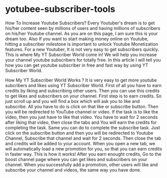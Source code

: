 # yotubee-subscriber-tools
How To Increase Youtube Subscribers?
Every Youtuber's dream is to get his/her content seen by millions of users and having millions of subscribers on his/her Youtube channel. As you are on this page, I am sure this is your dream too. Also If you want to start making money online on Youtube, hitting a subscriber milestone is important to unlock Youtube Monetization features. For a new Youtuber, It is not very easy to get subscribers quickly. This is where My YT Subscriber World come in! We will help you increase your channel youtube subscribers for totally free. In this article I will tell you how you can get youtube subscriber in free and fast way by using YT Subscriber World.

How My YT Subscriber World Works ?
It is very easy to get more youtube subcribers and likes using YT Subscriber World. First of all you have to earn credits by liking and subscribing other users. Then you can use this credits to get likes and subscribers on your channel.
First step is to earn credits. So just scroll up and you will find a box which will ask you to like and subscribe. All you have to do is click on that like or subscribe button. Then you will be redirected to YouTube channel or video. If the task is to like the video, then you just have to like that video. You have to wait for 2 seconds after liking that video, then close the tabs and You will earn the credits for completing the task. Same you can do to complete the subscribe task. Just click on the subscribe button and then you will be redirected to Youtube Channel, Subscribe that channel and wait for 2 seconds. Then close the tab and credits will be added to your account.
When you open a new tab, we will automatically load a new promotion for you, so that you can earn credits in faster way. This is how it works!
After you earn enought credits, Go to the boost channel page where you can get likes and subscribers on your channel. When you successfully add a promotion, other users will like and subscribe your channel and videos, the same way you have done.
